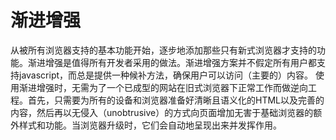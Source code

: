 # 渐进增强
  从被所有浏览器支持的基本功能开始，逐步地添加那些只有新式浏览器才支持的功能。渐进增强是值得所有开发者采用的做法。渐进增强方案并不假定所有用户都支持javascript，而总是提供一种候补方法，确保用户可以访问（主要的）内容。 使用渐进增强时，无需为了一个已成型的网站在旧式浏览器下正常工作而做逆向工程。首先，只需要为所有的设备和浏览器准备好清晰且语义化的HTML以及完善的内容，然后再以无侵入（unobtrusive）的方式向页面增加无害于基础浏览器的额外样式和功能。当浏览器升级时，它们会自动地呈现出来并发挥作用。
